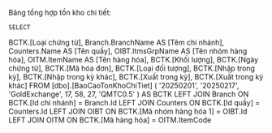 Bảng tổng hợp tồn kho chi tiết:

    SELECT 
BCTK.[Loại chứng từ],
Branch.BranchName AS [Têm chi nhánh],
Counters.Name AS [Tên quầy],
OIBT.ItmsGrpName AS [Tên nhóm hàng hóa],
OITM.ItemName AS [Tên hàng hóa],
BCTK.[Khối lượng],
BCTK.[Ngày chứng từ],
BCTK.[Mã hóa đơn],
BCTK.[Loại đối tượng],
BCTK.[Nhập trong kỳ],
BCTK.[Nhập trong kỳ khác],
BCTK.[Xuất trong kỳ],
BCTK.[Xuất trong kỳ khác]
FROM [dbo].[BaoCaoTonKhoChiTiet] (
'20250201',
'20250217',
'GoldExchange',
17,
58,
27,
'QMTC0.5'
) AS BCTK
LEFT JOIN Branch ON BCTK.[Id chi nhánh] = Branch.Id
LEFT JOIN Counters ON BCTK.[Id quầy] = Counters.Id
LEFT JOIN OIBT ON BCTK.[Mã nhóm hàng hóa 1] = OIBT.Id
LEFT JOIN OITM ON BCTK.[Mã hàng hóa] = OITM.ItemCode
    
